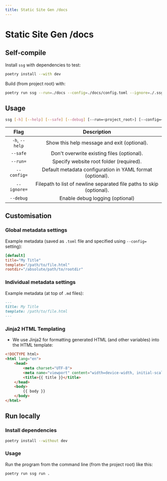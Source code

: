 ```yaml
---
title: Static Site Gen /docs
---
```


# Static Site Gen /docs

## Self-compile

Install `ssg` with dependencies to test:

```sh
poetry install --with dev
```

Build (from project root) with:

```sh
poetry run ssg --run=./docs --config=./docs/config.toml --ignore=./.ssgignore
```


## Usage

```sh
ssg [-h] [--help] [--safe] [--debug] [--run=<project_root>] [--config=<config.toml>] [--ignore=<.ssgignore>]
```

|Flag|Description|
|:---:|:---:|
|`-h`, `--help`|Show this help message and exit (optional).|
|`--safe`|Don't overwrite existing files (optional).|
|`--run=`|Specify website root folder (required).|
|`--config=`|Default metadata configuration in YAML format (optional).|
|`--ignore=`|Filepath to list of newline separated file paths to skip (optional).|
|`--debug`|Enable debug logging (optional)|

## Customisation

### Global metadata settings

Example metadata (saved as `.toml` file and specified using `--config=` setting):

```toml
[default]
title="My Title"
template="/path/to/file.html"
rootdir="/absolute/path/to/rootdir"
```

### Individual metadata settings

Example metadata (at top of `.md` files):

```markdown
---
title: My Title
template: /path/to/file.html
---
```

### Jinja2 HTML Templating

* We use Jinja2 for formatting generated HTML (and other variables) into the HTML template:

```html
<!DOCTYPE html>
<html lang="en">
    <head>
        <meta charset="UTF-8">
        <meta name="viewport" content="width=device-width, initial-scale=1.0">
        <title>{{ title }}</title>
    </head>
    <body>
        {{ body }}
    </body>
</html>
```

## Run locally

### Install dependencies

```sh
poetry install --without dev
```

### Usage

Run the program from the command line (from the project root) like this:

```sh
poetry run ssg run .
```

